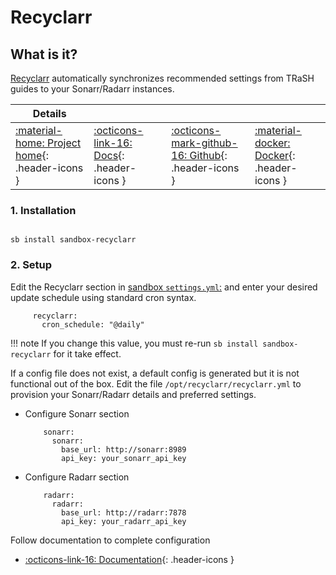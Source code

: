 # Recyclarr

## What is it?

[Recyclarr](https://github.com/recyclarr/recyclarr) automatically synchronizes recommended settings from TRaSH guides to your Sonarr/Radarr instances.

| Details     |             |             |             |
|-------------|-------------|-------------|-------------|
| [:material-home: Project home](https://github.com/recyclarr/recyclarr){: .header-icons } | [:octicons-link-16: Docs](https://recyclarr.dev/wiki){: .header-icons } | [:octicons-mark-github-16: Github](https://github.com/recyclarr/recyclarr){: .header-icons } | [:material-docker: Docker](https://ghcr.io/recyclarr/recyclarr){: .header-icons }|

### 1. Installation

``` shell

sb install sandbox-recyclarr

```

### 2. Setup

Edit the Recyclarr section in [sandbox `settings.yml`:](../settings.md) and enter your desired update schedule using standard cron syntax.

``` { .yaml }
     recyclarr:
       cron_schedule: "@daily"
```

!!! note
    If you change this value, you must re-run `sb install sandbox-recyclarr` for it take effect.

If a config file does not exist, a default config is generated but it is not functional out of the box. Edit the file `/opt/recyclarr/recyclarr.yml` to provision your Sonarr/Radarr details and preferred settings.

- Configure Sonarr section

  ``` { .yaml }
      sonarr:
        sonarr:
          base_url: http://sonarr:8989
          api_key: your_sonarr_api_key
  ```

- Configure Radarr section

  ``` { .yaml }
      radarr:
        radarr:
          base_url: http://radarr:7878
          api_key: your_radarr_api_key
  ```

Follow documentation to complete configuration

- [:octicons-link-16: Documentation](https://recyclarr.dev/wiki){: .header-icons }
